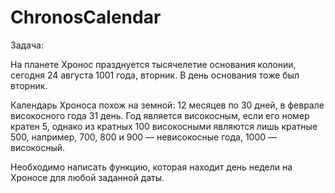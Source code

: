# ChronosCalendar

Задача:

На планете Хронос празднуется тысячелетие основания колонии, сегодня 24 августа 1001 года, вторник. В день основания тоже был вторник.

Календарь Хроноса похож на земной: 12 месяцев по 30 дней, в феврале високосного года 31 день. Год является високосным, 
если его номер кратен 5, однако из кратных 100 високосными являются лишь кратные 500, например, 700, 800 и 900 — невисокосные 
года, 1000 — високосный.

Необходимо написать функцию, которая находит день недели на Хроносе для любой заданной даты.
